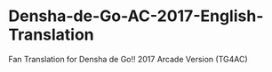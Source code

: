 # Densha-de-Go-AC-2017-English-Translation
Fan Translation for Densha de Go!! 2017 Arcade Version (TG4AC) 
